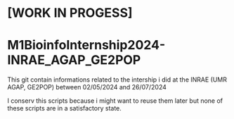 # [WORK IN PROGESS]

# M1BioinfoInternship2024-INRAE_AGAP_GE2POP

This git contain informations related to the intership i did at the INRAE (UMR AGAP, GE2POP) between 02/05/2024 and 26/07/2024

I conserv this scripts because i might want to reuse them later but none of these scripts are in a satisfactory state.

